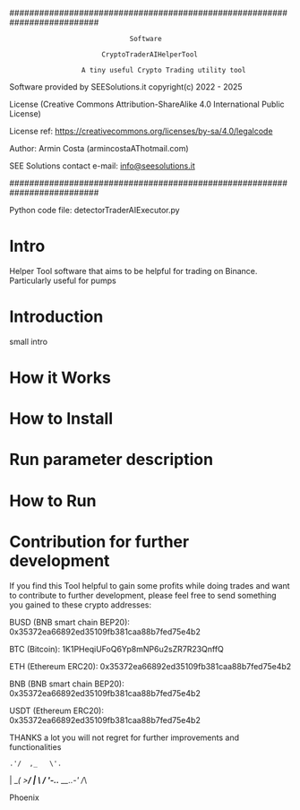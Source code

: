 ##########################################################################

                                  Software
                                      
                           CryptoTraderAIHelperTool
                                        
                      A tiny useful Crypto Trading utility tool
   




 Software provided by SEESolutions.it
 copyright(c) 2022 - 2025

 License (Creative Commons Attribution-ShareAlike 4.0 International Public License)
 
 License ref: https://creativecommons.org/licenses/by-sa/4.0/legalcode


 Author: Armin Costa (armincostaAThotmail.com) 
 
 SEE Solutions contact e-mail: info@seesolutions.it

##########################################################################


Python code file: detectorTraderAIExecutor.py



# Intro

 Helper Tool software that aims to be helpful for trading on Binance. Particularly useful for pumps
 

 # Introduction
 
 small intro
 
 
 # How it Works
 
 
 # How to Install
 
 
 # Run parameter description
 
 
 # How to Run
 
 
 
 # Contribution for further development
 
  If you find this Tool helpful to gain some profits while doing trades and want to contribute to further development, please feel free to send something you gained to these crypto addresses:
 
 BUSD (BNB smart chain BEP20): 0x35372ea66892ed35109fb381caa88b7fed75e4b2
 
 BTC (Bitcoin):          1K1PHeqiUFoQ6Yp8mNP6u2sZR7R23QnffQ
 
 ETH (Ethereum ERC20):   0x35372ea66892ed35109fb381caa88b7fed75e4b2
 
 BNB (BNB smart chain BEP20):        0x35372ea66892ed35109fb381caa88b7fed75e4b2
 
 USDT (Ethereum ERC20): 0x35372ea66892ed35109fb381caa88b7fed75e4b2
 
 
 THANKS a lot you will not regret for further improvements and functionalities
 
 
    .'/  ,_   \'.
   |  \__( >__/  |
   \             /
    '-..__ __..-'
         /_\
 
 
Phoenix

